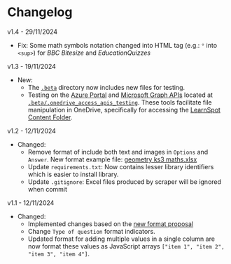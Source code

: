 # Changelog

v1.4 - 29/11/2024
- Fix: Some math symbols notation changed into HTML tag (e.g.: `°` into `<sup>`) for *BBC Bitesize* and *EducationQuizzes*

v1.3 - 19/11/2024
- New:
  - The [`.beta`](https://github.com/ThongLai/Learnspot-content-scraping/tree/main/.beta/) directory now includes new files for testing.
  - Testing on the [Azure Portal](https://portal.azure.com) and [Microsoft Graph APIs](https://learn.microsoft.com/en-us/graph/overview) located at [`.beta/.onedrive_access_apis_testing`](https://github.com/ThongLai/Learnspot-content-scraping/tree/main/.beta/.onedrive_access_apis_testing). These tools facilitate file manipulation in OneDrive, specifically for accessing the [LearnSpot Content Folder](https://mujahidrashid-my.sharepoint.com/personal/shargel_tariq_learnspot_co_uk/_layouts/15/onedrive.aspx?id=%2Fpersonal%2Fshargel_tariq_learnspot_co_uk%2FDocuments%2FLearnSpot%20Content&ga=1).

v1.2 - 12/11/2024
- Changed: 
  - Remove format of include both text and images in `Options` and `Answer`. New format example file: [geometry ks3 maths.xlsx](https://mujahidrashid-my.sharepoint.com/:x:/g/personal/shargel_tariq_learnspot_co_uk/Efcccnyt2-pBheiLbYipflEBztpPNhgsRxnGNF24-uMfmA?e=DINWC2)
  - Update `requirements.txt`: Now contains lesser library identifiers which is easier to install library.
  - Update `.gitignore`: Excel files produced by scraper will be ignored when commit

v1.1 - 12/11/2024
- Changed:
  - Implemented changes based on the [new format proposal](https://docs.google.com/document/d/1j3eZygtLekdJfdZIvB60yKXwzuPoZw8zx4ZhbuWQYeA/edit?usp=sharing)
  - Change `Type of question` format indicators.
   - Updated format for adding multiple values in a single column are now format these values as JavaScript arrays `["item 1", "item 2", "item 3", "item 4"]`.
